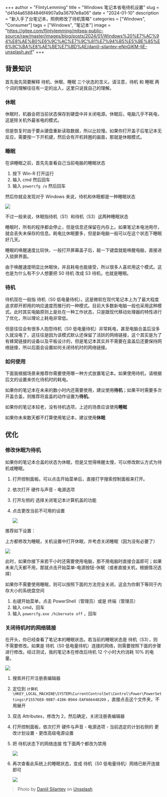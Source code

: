 +++
author = "FlintyLemming"
title = "Windows 笔记本省电待机设置"
slug = "d41d4a65884846f4907a9a36797e8a06"
date = "2024-01-10"
description = "新入手了台笔记本，照例修改了待机策略"
categories = ["Windows", "Consumer"]
tags = ["Windows", "笔记本"]
image = "https://gitee.com/flintylemming/mitsea-public-source/raw/master/images/blog/posts/2024/01/Windows%20%E7%AC%94%E8%AE%B0%E6%9C%AC%E7%9C%81%E7%94%B5%E5%BE%85%E6%9C%BA%E8%AE%BE%E7%BD%AE/daniil-silantev-eNnGiKM-IjE-unsplash.avif"
+++

## 背景知识

首先我先简要解释 待机、休眠、睡眠 三个状态的含义。请注意，待机 和 睡眠 两个词的理解往往有一定的出入，这里只说我自己的理解。

### 休眠

休眠时，机器会把当前状态保存到硬盘中并关闭电源。休眠后，电脑几乎不耗电，这是除关机外最省电的模式。

但是恢复时由于要从硬盘重新读取数据，所以比较慢。如果你打开盖子后笔记本无反应，需要按一下开机键，然后会有开机转圈的画面，那就是休眠模式。

### 睡眠

在讲睡眠之前，首先先查看自己当前电脑的睡眠状态

1. 按下 Win-R 打开运行
2. 输入 cmd 然后回车
3. 输入 `powercfg /a` 然后回车

然后你就会发现对于 Windows 来说，待机和休眠都是一种睡眠状态

![](https://gitee.com/flintylemming/mitsea-public-source/raw/master/images/blog/posts/2024/01/Windows%20%E7%AC%94%E8%AE%B0%E6%9C%AC%E7%9C%81%E7%94%B5%E5%BE%85%E6%9C%BA%E8%AE%BE%E7%BD%AE/Untitled.avif)

不过一般来说，休眠指待机（S1）和待机（S3）这两种睡眠状态

睡眠时，所有的程序都会停止，但是信息还保留在内存上。如果笔记本电池用尽，就会丢失未保存的信息。耗电比休眠要多，但是新电脑一般可以在这个状态下睡眠好几天。

睡眠的唤醒速度比较快，一般打开屏幕盖子后，敲一下键盘就能唤醒电脑，直接进入锁屏界面。

由于唤醒速度明显比休眠快，并且耗电也能接受，所以很多人喜欢用这个模式。这也是为什么有不少人想要把 S0 待机 改成 S3 待机，也就是睡眠。

### 待机

待机现在一般指 待机（S0 低电量待机）。这是微软在现代笔记本上为了最大程度追求即开即用的响应速度而推行的一种模式。目前大多数新电脑一般也采用这种模式。此时其实电脑原则上是处在一种工作状态，只是跟现代移动处理器的特性进行了优化，所以理论上耗电非常低。

但是往往会有很多人抱怨待机（S0 低电量待机）非常耗电，甚至电脑合盖后没多久就没电了，这往往是因为该模式默认还保留了活跃的网络链接，这个其实是为了有蜂窝链接的设备以及平板设计的，但是笔记本其实并不需要在盒盖后还要保持网络链接，所以后面会设置如何关闭待机时的网络链接。

### 如何使用

下面我根据场景来推荐你需要使用哪一种方式放置笔记本。如果使用待机，请根据后文的设置来优化待机时的耗电。

如果你的笔记本在未来的数小时内还需要使用，建议使用**待机**；如果平时需要多次开盖合盖，则推荐将盒盖的动作设置为**待机**。

如果你的笔记本较老，没有待机选项，上述的场景应该使用**睡眠**

如果你未来数天都不打算使用笔记本，建议使用**休眠**

## 优化

### 修改休眠为待机

如果你的笔记本合盖的状态为休眠，但是又觉得唤醒太慢，可以修改默认方式为待机或睡眠。

1. 打开控制面板。可以点击开始菜单后，直接打字搜索控制面板来打开。
2. 依次打开 硬件与声音 - 电源选项
3. 打开左侧的 选择关闭笔记本计算机盖的功能
4. 点击更改当前不可用的设置

    ![](https://gitee.com/flintylemming/mitsea-public-source/raw/master/images/blog/posts/2024/01/Windows%20%E7%AC%94%E8%AE%B0%E6%9C%AC%E7%9C%81%E7%94%B5%E5%BE%85%E6%9C%BA%E8%AE%BE%E7%BD%AE/Untitled%201.avif)

推荐如下设置：

上方都修改为睡眠，关机设置中打开休眠，并考虑关闭睡眠（因为没有必要了）

![](https://gitee.com/flintylemming/mitsea-public-source/raw/master/images/blog/posts/2024/01/Windows%20%E7%AC%94%E8%AE%B0%E6%9C%AC%E7%9C%81%E7%94%B5%E5%BE%85%E6%9C%BA%E8%AE%BE%E7%BD%AE/Untitled%202.avif)

此时，如果你接下来若干小时还需要使用电脑，那不用电脑时直接合盖即可；如果未来几天都不用，那就点击开始菜单-电源按钮-休眠（或者直接关机，根据情况选择）

如果你不需要使用睡眠，则可以按照下面的方法完全关闭，这会为你剩下等同于内存大小的系统盘空间

1. 右键开始菜单，点击 PowerShell（管理员）或是 终端（管理员）
2. 输入 cmd，回车
3. 输入 `powercfg.exe /hibernate off` ，回车

### 关闭待机时的网络链接

在开头，你已经查看了笔记本的睡眠状态。若当前的睡眠状态是 待机（S3），则不需要修改。如果是 待机（S0 低电量待机）连接的网络，则需要按照下面的步骤进行修改。经过测试，我的笔记本在修改后待机 12 个小时大约消耗 10% 的电量。

![](https://gitee.com/flintylemming/mitsea-public-source/raw/master/images/blog/posts/2024/01/Windows%20%E7%AC%94%E8%AE%B0%E6%9C%AC%E7%9C%81%E7%94%B5%E5%BE%85%E6%9C%BA%E8%AE%BE%E7%BD%AE/Untitled%203.avif)

1. 搜索并打开注册表编辑器
2. 定位到 `计算机\HKEY_LOCAL_MACHINE\SYSTEM\CurrentControlSet\Control\Power\PowerSettings\F15576E8-98B7-4186-B944-EAFA664402D9` ，直接点击这个文件夹，不用展开
3. 双击 Attributes，修改为 2，然后确定，关闭注册表编辑器
4. 打开控制面板，依次打开 硬件与声音 - 电源选项 - 当前选定的计划右侧的 更改计划设置 - 更改高级电源设置
5. 把 待机状态下的网络连接 性下面两个都改为禁用

    ![](https://gitee.com/flintylemming/mitsea-public-source/raw/master/images/blog/posts/2024/01/Windows%20%E7%AC%94%E8%AE%B0%E6%9C%AC%E7%9C%81%E7%94%B5%E5%BE%85%E6%9C%BA%E8%AE%BE%E7%BD%AE/Untitled%204.avif)

6. 再次查看此系统上的睡眠状态，变成 待机（S0 低电量待机）网络已断开连接 即可

    ![](https://gitee.com/flintylemming/mitsea-public-source/raw/master/images/blog/posts/2024/01/Windows%20%E7%AC%94%E8%AE%B0%E6%9C%AC%E7%9C%81%E7%94%B5%E5%BE%85%E6%9C%BA%E8%AE%BE%E7%BD%AE/Untitled%205.avif)

> Photo by [Daniil Silantev](https://unsplash.com/@betagamma?utm_content=creditCopyText&utm_medium=referral&utm_source=unsplash) on [Unsplash](https://unsplash.com/photos/a-group-of-trees-that-are-covered-in-snow-eNnGiKM-IjE?utm_content=creditCopyText&utm_medium=referral&utm_source=unsplash)
